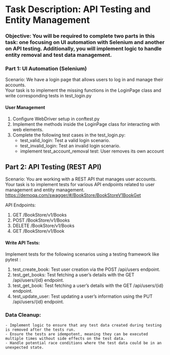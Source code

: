 # Task Description: API Testing and Entity Management
### Objective: You will be required to complete two parts in this task: one focusing on UI automation with Selenium and another on API testing. Additionally, you will implement logic to handle entity removal and test data management.


### Part 1: UI Automation (Selenium)
Scenario: We have a login page that allows users to log in and manage their accounts. <br/>
Your task is to implement the missing functions in the LoginPage class and write corresponding tests in test_login.py

#### User Management
1. Configure WebDriver setup in conftest.py
1. Implement the methods inside the LoginPage class for interacting with web elements.
1. Complete the following test cases in the test_login.py:
    - test_valid_login: Test a valid login scenario.
    - test_invalid_login: Test an invalid login scenario.
    - implement test_account_removal test: User removes its own account

## Part 2: API Testing (REST API)
Scenario: You are working with a REST API that manages user accounts. Your task is to implement tests for various API endpoints related to user management and entity management. <br/>
https://demoqa.com/swagger/#/BookStore/BookStoreV1BookGet

API Endpoints:
1. GET /BookStore/v1/Books
2. POST /BookStore/v1/Books
3. DELETE /BookStore/v1/Books
4. GET /BookStore/v1/Book
    
    
#### Write API Tests:
Implement tests for the following scenarios using a testing framework like pytest :
1. test_create_book: Test user creation via the POST /api/users endpoint.
1. test_get_books: Test fetching a user’s details with the GET /api/users/{id} endpoint.
1. test_get_book: Test fetching a user’s details with the GET /api/users/{id} endpoint.
1. test_update_user: Test updating a user’s information using the PUT /api/users/{id} endpoint.

### Data Cleanup:
    - Implement logic to ensure that any test data created during testing is removed after the tests run.
    - Ensure the tests are idempotent, meaning they can be executed multiple times without side effects on the test data.
    - Handle potential race conditions where the test data could be in an unexpected state.
